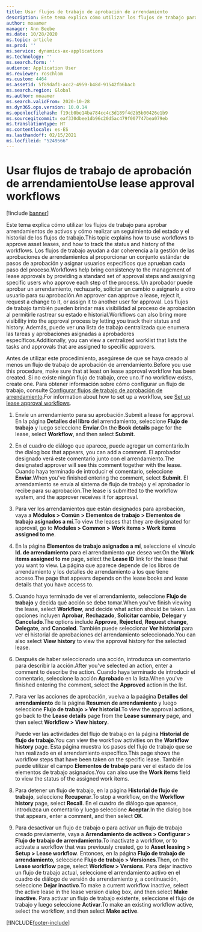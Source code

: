 ```yaml
---
title: Usar flujos de trabajo de aprobación de arrendamiento
description: Este tema explica cómo utilizar los flujos de trabajo para aprobar arrendamientos de activos y cómo realizar un seguimiento del estado y el historial de los flujos de trabajo.
author: moaamer
manager: Ann Beebe
ms.date: 10/28/2020
ms.topic: article
ms.prod: ''
ms.service: dynamics-ax-applications
ms.technology: ''
ms.search.form: ''
audience: Application User
ms.reviewer: roschlom
ms.custom: 4464
ms.assetid: 5f89daf1-acc2-4959-b48d-91542fb6bacb
ms.search.region: Global
ms.author: moaamer
ms.search.validFrom: 2020-10-28
ms.dyn365.ops.version: 10.0.14
ms.openlocfilehash: f19cb0be14ba784cc4c3d189f4d2b5b00426e1b9
ms.sourcegitcommit: eaf330dbee1db96c20d5ac479f007747bea079eb
ms.translationtype: HT
ms.contentlocale: es-ES
ms.lasthandoff: 02/15/2021
ms.locfileid: "5249566"
---
```

# <a name="use-lease-approval-workflows"></a><span data-ttu-id="43912-103">Usar flujos de trabajo de aprobación de arrendamiento</span><span class="sxs-lookup"><span data-stu-id="43912-103">Use lease approval workflows</span></span>

[!include [banner](../includes/banner.md)]

<span data-ttu-id="43912-104">Este tema explica cómo utilizar los flujos de trabajo para aprobar arrendamientos de activos y cómo realizar un seguimiento del estado y el historial de los flujos de trabajo.</span><span class="sxs-lookup"><span data-stu-id="43912-104">This topic explains how to use workflows to approve asset leases, and how to track the status and history of the workflows.</span></span> <span data-ttu-id="43912-105">Los flujos de trabajo ayudan a dar coherencia a la gestión de las aprobaciones de arrendamientos al proporcionar un conjunto estándar de pasos de aprobación y asignar usuarios específicos que aprueban cada paso del proceso.</span><span class="sxs-lookup"><span data-stu-id="43912-105">Workflows help bring consistency to the management of lease approvals by providing a standard set of approval steps and assigning specific users who approve each step of the process.</span></span> <span data-ttu-id="43912-106">Un aprobador puede aprobar un arrendamiento, rechazarlo, solicitar un cambio o asignarlo a otro usuario para su aprobación.</span><span class="sxs-lookup"><span data-stu-id="43912-106">An approver can approve a lease, reject it, request a change to it, or assign it to another user for approval.</span></span> <span data-ttu-id="43912-107">Los flujos de trabajo también pueden brindar más visibilidad al proceso de aprobación al permitirle rastrear su estado e historial.</span><span class="sxs-lookup"><span data-stu-id="43912-107">Workflows can also bring more visibility into the approval process by letting you track their status and history.</span></span> <span data-ttu-id="43912-108">Además, puede ver una lista de trabajo centralizada que enumera las tareas y aprobaciones asignadas a aprobadores específicos.</span><span class="sxs-lookup"><span data-stu-id="43912-108">Additionally, you can view a centralized worklist that lists the tasks and approvals that are assigned to specific approvers.</span></span>

<span data-ttu-id="43912-109">Antes de utilizar este procedimiento, asegúrese de que se haya creado al menos un flujo de trabajo de aprobación de arrendamiento.</span><span class="sxs-lookup"><span data-stu-id="43912-109">Before you use this procedure, make sure that at least on lease approval workflow has been created.</span></span> <span data-ttu-id="43912-110">Si no existe ningún flujo de trabajo, cree uno.</span><span class="sxs-lookup"><span data-stu-id="43912-110">If no workflow exists, create one.</span></span> <span data-ttu-id="43912-111">Para obtener información sobre cómo configurar un flujo de trabajo, consulte [Configurar flujos de trabajo de aprobación de arrendamiento](set-up-lease-wrkflw.md).</span><span class="sxs-lookup"><span data-stu-id="43912-111">For information about how to set up a workflow, see [Set up lease approval workflows](set-up-lease-wrkflw.md).</span></span>

1. <span data-ttu-id="43912-112">Envíe un arrendamiento para su aprobación.</span><span class="sxs-lookup"><span data-stu-id="43912-112">Submit a lease for approval.</span></span> <span data-ttu-id="43912-113">En la página **Detalles del libro** del arrendamiento, seleccione **Flujo de trabajo** y luego seleccione **Enviar**.</span><span class="sxs-lookup"><span data-stu-id="43912-113">On the **Book details** page for the lease, select **Workflow**, and then select **Submit**.</span></span>
2. <span data-ttu-id="43912-114">En el cuadro de diálogo que aparece, puede agregar un comentario.</span><span class="sxs-lookup"><span data-stu-id="43912-114">In the dialog box that appears, you can add a comment.</span></span> <span data-ttu-id="43912-115">El aprobador designado verá este comentario junto con el arrendamiento.</span><span class="sxs-lookup"><span data-stu-id="43912-115">The designated approver will see this comment together with the lease.</span></span> <span data-ttu-id="43912-116">Cuando haya terminado de introducir el comentario, seleccione **Enviar**.</span><span class="sxs-lookup"><span data-stu-id="43912-116">When you've finished entering the comment, select **Submit**.</span></span> <span data-ttu-id="43912-117">El arrendamiento se envía al sistema de flujo de trabajo y el aprobador lo recibe para su aprobación.</span><span class="sxs-lookup"><span data-stu-id="43912-117">The lease is submitted to the workflow system, and the approver receives it for approval.</span></span>
3. <span data-ttu-id="43912-118">Para ver los arrendamientos que están designados para aprobación, vaya a **Módulos \> Común \> Elementos de trabajo \> Elementos de trabajo asignados a mí**.</span><span class="sxs-lookup"><span data-stu-id="43912-118">To view the leases that they are designated for approval, go to **Modules \> Common \> Work items \> Work items assigned to me**.</span></span>
4. <span data-ttu-id="43912-119">En la página **Elementos de trabajo asignados a mí**, seleccione el vínculo **Id. de arrendamiento** para el arrendamiento que desea ver.</span><span class="sxs-lookup"><span data-stu-id="43912-119">On the **Work items assigned to me** page, select the **Lease ID** link for the lease that you want to view.</span></span> <span data-ttu-id="43912-120">La página que aparece depende de los libros de arrendamiento y los detalles de arrendamiento a los que tiene acceso.</span><span class="sxs-lookup"><span data-stu-id="43912-120">The page that appears depends on the lease books and lease details that you have access to.</span></span>
5. <span data-ttu-id="43912-121">Cuando haya terminado de ver el arrendamiento, seleccione **Flujo de trabajo** y decida qué acción se debe tomar.</span><span class="sxs-lookup"><span data-stu-id="43912-121">When you've finish viewing the lease, select **Workflow**, and decide what action should be taken.</span></span> <span data-ttu-id="43912-122">Las opciones incluyen **Aprobar**, **Rechazado**, **Solicitar cambio**, **Delegar** y **Cancelado**.</span><span class="sxs-lookup"><span data-stu-id="43912-122">The options include **Approve**, **Rejected**, **Request change**, **Delegate**, and **Canceled**.</span></span> <span data-ttu-id="43912-123">También puede seleccionar **Ver historial** para ver el historial de aprobaciones del arrendamiento seleccionado.</span><span class="sxs-lookup"><span data-stu-id="43912-123">You can also select **View history** to view the approval history for the selected lease.</span></span>
6. <span data-ttu-id="43912-124">Después de haber seleccionado una acción, introduzca un comentario para describir la acción.</span><span class="sxs-lookup"><span data-stu-id="43912-124">After you've selected an action, enter a comment to describe the action.</span></span> <span data-ttu-id="43912-125">Cuando haya terminado de introducir el comentario, seleccione la acción **Aprobado** en la lista.</span><span class="sxs-lookup"><span data-stu-id="43912-125">When you've finished entering the comment, select the **Approved** action in the list.</span></span>
7. <span data-ttu-id="43912-126">Para ver las acciones de aprobación, vuelva a la paágina **Detalles del arrendamiento** de la página **Resumen de arrendamiento** y luego seleccione **Flujo de trabajo \> Ver historial**.</span><span class="sxs-lookup"><span data-stu-id="43912-126">To view the approval actions, go back to the **Lease details** page from the **Lease summary** page, and then select **Workflow \> View history**.</span></span>

    <span data-ttu-id="43912-127">Puede ver las actividades del flujo de trabajo en la página **Historial de flujo de trabajo**.</span><span class="sxs-lookup"><span data-stu-id="43912-127">You can view the workflow activities on the **Workflow history** page.</span></span> <span data-ttu-id="43912-128">Esta página muestra los pasos del flujo de trabajo que se han realizado en el arrendamiento específico.</span><span class="sxs-lookup"><span data-stu-id="43912-128">This page shows the workflow steps that have been taken on the specific lease.</span></span> <span data-ttu-id="43912-129">También puede utilizar el campo **Elementos de trabajo** para ver el estado de los elementos de trabajo asignados.</span><span class="sxs-lookup"><span data-stu-id="43912-129">You can also use the **Work items** field to view the status of the assigned work items.</span></span>

8. <span data-ttu-id="43912-130">Para detener un flujo de trabajo, en la página **Historial de flujo de trabajo**, seleccione **Recuperar**.</span><span class="sxs-lookup"><span data-stu-id="43912-130">To stop a workflow, on the **Workflow history** page, select **Recall**.</span></span> <span data-ttu-id="43912-131">En el cuadro de diálogo que aparece, introduzca un comentario y luego seleccione **Aceptar**.</span><span class="sxs-lookup"><span data-stu-id="43912-131">In the dialog box that appears, enter a comment, and then select **OK**.</span></span>
9. <span data-ttu-id="43912-132">Para desactivar un flujo de trabajo o para activar un flujo de trabajo creado previamente, vaya a **Arrendamiento de activos \> Configurar \> Flujo de trabajo de arrendamiento**.</span><span class="sxs-lookup"><span data-stu-id="43912-132">To inactivate a workflow, or to activate a workflow that was previously created, go to **Asset leasing \> Setup \> Lease workflow**.</span></span> <span data-ttu-id="43912-133">Entonces, en la página **Flujo de trabajo de arrendamiento**, seleccione **Flujo de trabajo \> Versiones**.</span><span class="sxs-lookup"><span data-stu-id="43912-133">Then, on the **Lease workflow** page, select **Workflow \> Versions**.</span></span> <span data-ttu-id="43912-134">Para dejar inactivo un flujo de trabajo actual, seleccione el arrendamiento activo en el cuadro de diálogo de versión de arrendamiento y, a continuación, seleccione **Dejar inactivo**.</span><span class="sxs-lookup"><span data-stu-id="43912-134">To make a current workflow inactive, select the active lease in the lease version dialog box, and then select **Make inactive**.</span></span> <span data-ttu-id="43912-135">Para activar un flujo de trabajo existente, seleccione el flujo de trabajo y luego seleccione **Activar**.</span><span class="sxs-lookup"><span data-stu-id="43912-135">To make an existing workflow active, select the workflow, and then select **Make active**.</span></span>


[!INCLUDE[footer-include](../../includes/footer-banner.md)]